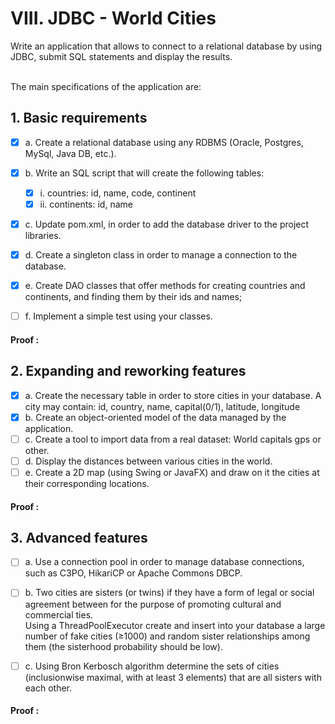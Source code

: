 # VIII. JDBC - World Cities
Write an application that allows to connect to a relational database by using JDBC, submit SQL statements and display the results.

<br>The main specifications of the application are:
<br>


## 1. Basic requirements


- [x] a. Create a relational database using any RDBMS (Oracle, Postgres, MySql, Java DB, etc.).
- [x] b. Write an SQL script that will create the following tables:
  - [x] i. countries: id, name, code, continent
  - [x] ii. continents: id, name
- [x] c. Update pom.xml, in order to add the database driver to the project libraries.
- [x] d. Create a singleton class in order to manage a connection to the database.
- [x] e. Create DAO classes that offer methods for creating countries and continents, and finding them by their ids and names;
- [ ] f. Implement a simple test using your classes.


#### Proof :

## 2. Expanding and reworking features

- [x] a. Create the necessary table in order to store cities in your database. A city may contain: id, country, name, capital(0/1), latitude, longitude
- [x] b. Create an object-oriented model of the data managed by the application.
- [ ] c. Create a tool to import data from a real dataset: World capitals gps or other.
- [ ] d. Display the distances between various cities in the world.
- [ ] e. Create a 2D map (using Swing or JavaFX) and draw on it the cities at their corresponding locations.

#### Proof :

## 3. Advanced features

- [ ] a. Use a connection pool in order to manage database connections, such as C3PO, HikariCP or Apache Commons DBCP.
- [ ] b. Two cities are sisters (or twins) if they have a form of legal or social agreement between for the purpose of promoting cultural and commercial ties.
<br> Using a ThreadPoolExecutor create and insert into your database a large number of fake cities (≥1000) and random sister relationships among them (the sisterhood probability should be low).
- [ ] c. Using Bron Kerbosch algorithm determine the sets of cities (inclusionwise maximal, with at least 3 elements) that are all sisters with each other.


#### Proof :

